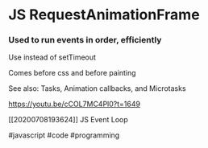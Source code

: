 # JS RequestAnimationFrame

### Used to run events in order, efficiently

Use instead of setTimeout

Comes before css and before painting

See also: Tasks, Animation callbacks, and Microtasks

https://youtu.be/cCOL7MC4Pl0?t=1649

[[20200708193624]] JS Event Loop

#javascript #code #programming